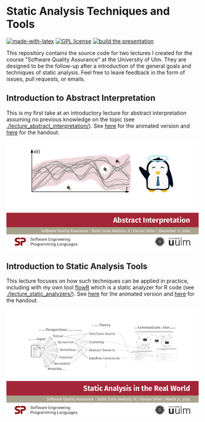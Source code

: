 # Static Analysis Techniques and Tools

[![made-with-latex](https://img.shields.io/badge/Made%20with-LaTeX-1f425f.svg)](https://www.latex-project.org/) [![GPL license](https://img.shields.io/badge/License-GPL-blue.svg)](http://perso.crans.org/besson/LICENSE.html) [![build the presentation](https://github.com/EagleoutIce/sqa-static-analysis/actions/workflows/compile.yaml/badge.svg)](https://github.com/EagleoutIce/sqa-static-analysis/actions/workflows/compile.yaml)

This repository contains the source code for two lectures I created for the course "Software Quality Assurance" at the University of Ulm. They are designed to be the follow-up after a introduction of the general goals and techniques of static analysis.
Feel free to leave feedback in the form of issues, pull requests, or emails.

## Introduction to Abstract Interpretation

This is my first take at an introductory lecture for abstract interpretation assuming no previous knowledge on the topic (see [./lecture_abstract_interpretation/](./lecture_abstract_interpretation/)).
See [here](https://github.com/EagleoutIce/sqa-static-analysis/blob/gh-pages/lecture_abstract_interpretation/abstract_interpretation.pdf) for the animated version and [here](https://github.com/EagleoutIce/sqa-static-analysis/blob/gh-pages/lecture_abstract_interpretation/abstract_interpretation-noanim.pdf) for the handout.

[![Title Page for the Abstract Interpretation Lecture](https://raw.githubusercontent.com/EagleoutIce/sqa-static-analysis/refs/heads/gh-pages/preview-abstract.png)](https://github.com/EagleoutIce/sqa-static-analysis/blob/gh-pages/lecture_abstract_interpretation/abstract_interpretation-noanim.pdf)

## Introduction to Static Analysis Tools

This lecture focuses on how such techniques can be applied in practice, including with my own tool [flowR](https://github.com/flowr-analysis/flowr) which is a static analyzer for R code (see [./lecture_static_analyzers/](./lecture_static_analyzers/)).
See [here](https://github.com/EagleoutIce/sqa-static-analysis/blob/gh-pages/lecture_static_analyzers/real_world_sa.pdf) for the animated version and [here](https://github.com/EagleoutIce/sqa-static-analysis/blob/gh-pages/lecture_static_analyzers/real_world_sa-noanim.pdf) for the handout.

[![Title Page for the Static Analyzer Lecture](https://raw.githubusercontent.com/EagleoutIce/sqa-static-analysis/refs/heads/gh-pages/preview-static.png)](https://github.com/EagleoutIce/sqa-static-analysis/blob/gh-pages/lecture_static_analyzers/real_world_sa-noanim.pdf)